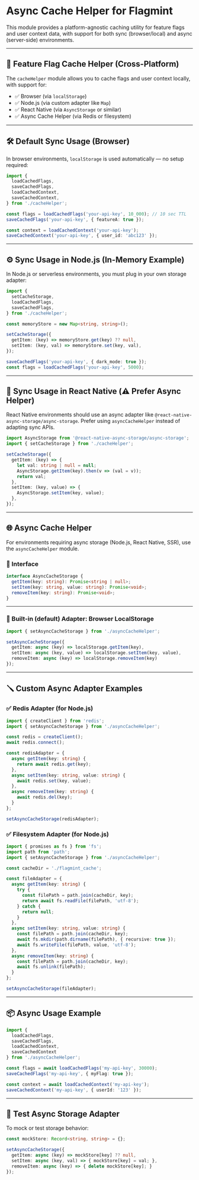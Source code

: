 # Async Cache Helper for Flagmint

This module provides a platform-agnostic caching utility for feature flags and user context data, with support for both sync (browser/local) and async (server-side) environments.

---

## 🧠 Feature Flag Cache Helper (Cross-Platform)

The `cacheHelper` module allows you to cache flags and user context locally, with support for:

* ✅ Browser (via `localStorage`)
* ✅ Node.js (via custom adapter like `Map`)
* ✅ React Native (via `AsyncStorage` or similar)
* ✅ Async Cache Helper (via Redis or filesystem)

---

## 🛠 Default Sync Usage (Browser)

In browser environments, `localStorage` is used automatically — no setup required:

```ts
import {
  loadCachedFlags,
  saveCachedFlags,
  loadCachedContext,
  saveCachedContext,
} from './cacheHelper';

const flags = loadCachedFlags('your-api-key', 10_000); // 10 sec TTL
saveCachedFlags('your-api-key', { featureA: true });

const context = loadCachedContext('your-api-key');
saveCachedContext('your-api-key', { user_id: 'abc123' });
```

---

## ⚙️ Sync Usage in Node.js (In-Memory Example)

In Node.js or serverless environments, you must plug in your own storage adapter:

```ts
import {
  setCacheStorage,
  loadCachedFlags,
  saveCachedFlags,
} from './cacheHelper';

const memoryStore = new Map<string, string>();

setCacheStorage({
  getItem: (key) => memoryStore.get(key) ?? null,
  setItem: (key, val) => memoryStore.set(key, val),
});

saveCachedFlags('your-api-key', { dark_mode: true });
const flags = loadCachedFlags('your-api-key', 5000);
```

---

## 📱 Sync Usage in React Native (⚠️ Prefer Async Helper)

React Native environments should use an async adapter like `@react-native-async-storage/async-storage`. Prefer using `asyncCacheHelper` instead of adapting sync APIs.

```ts
import AsyncStorage from '@react-native-async-storage/async-storage';
import { setCacheStorage } from './cacheHelper';

setCacheStorage({
  getItem: (key) => {
    let val: string | null = null;
    AsyncStorage.getItem(key).then(v => (val = v));
    return val;
  },
  setItem: (key, value) => {
    AsyncStorage.setItem(key, value);
  },
});
```

---

## 🌐 Async Cache Helper

For environments requiring async storage (Node.js, React Native, SSR), use the `asyncCacheHelper` module.

### 🧩 Interface

```ts
interface AsyncCacheStorage {
  getItem(key: string): Promise<string | null>;
  setItem(key: string, value: string): Promise<void>;
  removeItem(key: string): Promise<void>;
}
```

---

### 🔧 Built-in (default) Adapter: Browser LocalStorage

```ts
import { setAsyncCacheStorage } from './asyncCacheHelper';

setAsyncCacheStorage({
  getItem: async (key) => localStorage.getItem(key),
  setItem: async (key, value) => localStorage.setItem(key, value),
  removeItem: async (key) => localStorage.removeItem(key)
});
```

---

## 🪛 Custom Async Adapter Examples

### ✅ Redis Adapter (for Node.js)

```ts
import { createClient } from 'redis';
import { setAsyncCacheStorage } from './asyncCacheHelper';

const redis = createClient();
await redis.connect();

const redisAdapter = {
  async getItem(key: string) {
    return await redis.get(key);
  },
  async setItem(key: string, value: string) {
    await redis.set(key, value);
  },
  async removeItem(key: string) {
    await redis.del(key);
  }
};

setAsyncCacheStorage(redisAdapter);
```

### ✅ Filesystem Adapter (for Node.js)

```ts
import { promises as fs } from 'fs';
import path from 'path';
import { setAsyncCacheStorage } from './asyncCacheHelper';

const cacheDir = './flagmint_cache';

const fileAdapter = {
  async getItem(key: string) {
    try {
      const filePath = path.join(cacheDir, key);
      return await fs.readFile(filePath, 'utf-8');
    } catch {
      return null;
    }
  },
  async setItem(key: string, value: string) {
    const filePath = path.join(cacheDir, key);
    await fs.mkdir(path.dirname(filePath), { recursive: true });
    await fs.writeFile(filePath, value, 'utf-8');
  },
  async removeItem(key: string) {
    const filePath = path.join(cacheDir, key);
    await fs.unlink(filePath);
  }
};

setAsyncCacheStorage(fileAdapter);
```

---

## 📦 Async Usage Example

```ts
import {
  loadCachedFlags,
  saveCachedFlags,
  loadCachedContext,
  saveCachedContext
} from './asyncCacheHelper';

const flags = await loadCachedFlags('my-api-key', 30000);
saveCachedFlags('my-api-key', { myFlag: true });

const context = await loadCachedContext('my-api-key');
saveCachedContext('my-api-key', { userId: '123' });
```

---

## 🧪 Test Async Storage Adapter

To mock or test storage behavior:

```ts
const mockStore: Record<string, string> = {};

setAsyncCacheStorage({
  getItem: async (key) => mockStore[key] ?? null,
  setItem: async (key, val) => { mockStore[key] = val; },
  removeItem: async (key) => { delete mockStore[key]; }
});
```
